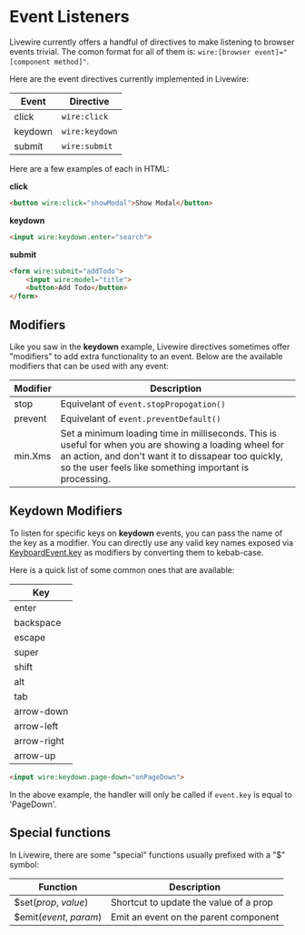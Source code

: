 # Event Listeners

Livewire currently offers a handful of directives to make listening to browser events trivial. The comon format for all of them is: `wire:[browser event]="[component method]"`.

Here are the event directives currently implemented in Livewire:

Event | Directive
--- | ---
click | `wire:click`
keydown | `wire:keydown`
submit | `wire:submit`

Here are a few examples of each in HTML:

**click**
```html
<button wire:click="showModal">Show Modal</button>
```

**keydown**
```html
<input wire:keydown.enter="search">
```

**submit**
```html
<form wire:submit="addTodo">
    <input wire:model="title">
    <button>Add Todo</button>
</form>
```

## Modifiers

Like you saw in the **keydown** example, Livewire directives sometimes offer "modifiers" to add extra functionality to an event. Below are the available modifiers that can be used with any event:

Modifier | Description
--- | ---
stop | Equivelant of `event.stopPropogation()`
prevent | Equivelant of `event.preventDefault()`
min.Xms | Set a minimum loading time in milliseconds. This is useful for when you are showing a loading wheel for an action, and don't want it to dissapear too quickly, so the user feels like something important is processing.


## Keydown Modifiers

To listen for specific keys on **keydown** events, you can pass the name of the key as a modifier. You can directly use any valid key names exposed via [KeyboardEvent.key](https://developer.mozilla.org/en-US/docs/Web/API/KeyboardEvent/key/Key_Values) as modifiers by converting them to kebab-case.

Here is a quick list of some common ones that are available:

Key |
--- |
enter |
backspace |
escape |
super |
shift |
alt |
tab |
arrow-down |
arrow-left |
arrow-right |
arrow-up |

```html
<input wire:keydown.page-down="onPageDown">
```

In the above example, the handler will only be called if `event.key` is equal to 'PageDown'.

## Special functions
In Livewire, there are some "special" functions usually prefixed with a "$" symbol:

Function | Description
--- | ---
$set(_prop_, _value_) | Shortcut to update the value of a prop
$emit(_event_, _param_) | Emit an event on the parent component
